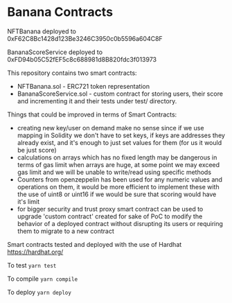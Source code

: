 # Banana Contracts

NFTBanana deployed to 0xF62C8Bc1428d123Be3246C3950c0b5596a604C8F

BananaScoreService deployed to 0xFD94b05C52fEF5c8c688981d8B820fdc3f013973

This repository contains two smart contracts:
- NFTBanana.sol - ERC721 token representation
- BananaScoreService.sol - custom contract for storing users, their score and incrementing it
and their tests under test/ directory.

Things that could be improved in terms of Smart Contracts:
- creating new key/user on demand make no sense since if we use mapping in Solidity we don't have to set keys, if keys are addresses they already exist, and it's enough to just set values for them (for us it would be just score)
- calculations on arrays which has no fixed length may be dangerous in terms of gas limit when arrays are huge, at some point we may exceed gas limit and we will be unable to write/read using specific methods
- Counters from openzeppelin has been used for any numeric values and operations on them, it would be more efficient to implement these with the use of uint8 or uint16 if we would be sure that scoring would have it's limit
- for bigger security and trust proxy smart contract can be used to upgrade 'custom contract' created for sake of PoC to modify the behavior of a deployed contract without disrupting its users or requiring them to migrate to a new contract

Smart contracts tested and deployed with the use of Hardhat https://hardhat.org/

To test
```yarn test```

To compile
```yarn compile```

To deploy
```yarn deploy```
